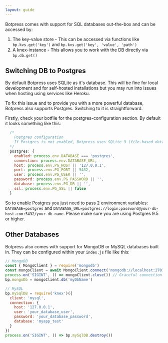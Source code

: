 ```yaml
---
layout: guide
---
```


Botpress comes with support for SQL databases out-the-box and can be accessed by:

1. The key-value store - This can be accessed via functions like `bp.kvs.get('key')` and `bp.kvs.get('key', 'value', 'path')`
2. A knex-instance - This allows you to work with the DB directly via `bp.db.get()`

## Switching DB to Postgres

By default Botpress uses SQLite as it's database. This will be fine for local development and for self-hosted installations but you may run into issues when hosting using services like Heroku.

To fix this issue and to provide you with a more powerful database, Botpress also supports Postgres.
Switching to it is straightforward.

Firstly, check your botfile for the postgres-configuration section. By default it looks something like this:

```js
  /*
    Postgres configuration
    If Postgres is not enabled, Botpress uses SQLite 3 (file-based database)
  */
  postgres: {
    enabled: process.env.DATABASE === 'postgres',
    connection: process.env.DATABASE_URL,
    host: process.env.PG_HOST || '127.0.0.1',
    port: process.env.PG_PORT || 5432,
    user: process.env.PG_USER || '',
    password: process.env.PG_PASSWORD || '',
    database: process.env.PG_DB || '',
    ssl: process.env.PG_SSL || false
  }
```


So to enable Postgres you just need to pass 2 environment variables: `DATABASE=postgres` and `DATABASE_URL=postgres://login:password@your-db-host.com:5432/your-db-name`. Please make sure you are using Postgres 9.5 or higher.

## Other Databases

Botpress also comes with support for MongoDB or MySQL databases built in. They can be configured within your `index.js` file like this:

```js
// MongoDB
const { MongoClient } = require('mongodb')
const mongoClient = await MongoClient.connect('mongodb://localhost:27017')
process.on('SIGINT', () => mongoClient.close()) // Graceful connection shutdown on CTRL+C
bp.mongoDb = mongoClient.db('myDbName')
```


```js
// MySQL
bp.mySqlDB = require('knex')({
  client: 'mysql',
  connection: {
    host: '127.0.0.1',
    user: 'your_database_user',
    password: 'your_database_password',
    database: 'myapp_test'
  }
})
process.on('SIGINT', () => bp.mySqlDB.destroy())
```
